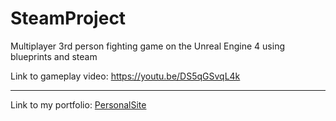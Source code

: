 # SteamProject
Multiplayer 3rd person fighting game on the Unreal Engine 4 using blueprints and steam

Link to gameplay video: https://youtu.be/DS5qGSvqL4k

---
Link to my portfolio: [PersonalSite](http://sonderblohm.net/)
